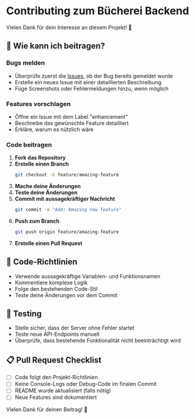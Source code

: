 # Contributing zum Bücherei Backend

Vielen Dank für dein Interesse an diesem Projekt! 🎉

## 🚀 Wie kann ich beitragen?

### Bugs melden
- Überprüfe zuerst die [Issues](../../issues), ob der Bug bereits gemeldet wurde
- Erstelle ein neues Issue mit einer detaillierten Beschreibung
- Füge Screenshots oder Fehlermeldungen hinzu, wenn möglich

### Features vorschlagen
- Öffne ein Issue mit dem Label "enhancement"
- Beschreibe das gewünschte Feature detailliert
- Erkläre, warum es nützlich wäre

### Code beitragen

1. **Fork das Repository**
2. **Erstelle einen Branch**
   ```bash
   git checkout -b feature/amazing-feature
   ```
3. **Mache deine Änderungen**
4. **Teste deine Änderungen**
5. **Commit mit aussagekräftiger Nachricht**
   ```bash
   git commit -m "Add: Amazing new feature"
   ```
6. **Push zum Branch**
   ```bash
   git push origin feature/amazing-feature
   ```
7. **Erstelle einen Pull Request**

## 📝 Code-Richtlinien

- Verwende aussagekräftige Variablen- und Funktionsnamen
- Kommentiere komplexe Logik
- Folge den bestehenden Code-Stil
- Teste deine Änderungen vor dem Commit

## 🧪 Testing

- Stelle sicher, dass der Server ohne Fehler startet
- Teste neue API-Endpoints manuell
- Überprüfe, dass bestehende Funktionalität nicht beeinträchtigt wird

## 📋 Pull Request Checklist

- [ ] Code folgt den Projekt-Richtlinien
- [ ] Keine Console-Logs oder Debug-Code im finalen Commit
- [ ] README wurde aktualisiert (falls nötig)
- [ ] Neue Features sind dokumentiert

Vielen Dank für deinen Beitrag! 🙏
